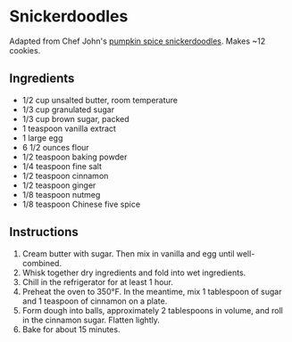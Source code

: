 # Snickerdoodles

Adapted from Chef John's [pumpkin spice snickerdoodles](http://foodwishes.blogspot.com/2016/10/pumpkin-spice-snickerdoodles-better.html). Makes ~12 cookies.

## Ingredients

- 1/2 cup unsalted butter, room temperature
- 1/3 cup granulated sugar
- 1/3 cup brown sugar, packed
- 1 teaspoon vanilla extract
- 1 large egg
- 6 1/2 ounces flour
- 1/2 teaspoon baking powder
- 1/4 teaspoon fine salt
- 1/2 teaspoon cinnamon
- 1/2 teaspoon ginger
- 1/8 teaspoon nutmeg
- 1/8 teaspoon Chinese five spice

## Instructions

1. Cream butter with sugar. Then mix in vanilla and egg until well-combined.
2. Whisk together dry ingredients and fold into wet ingredients.
3. Chill in the refrigerator for at least 1 hour.
4. Preheat the oven to 350&deg;F. In the meantime, mix 1 tablespoon of sugar and 1 teaspoon of cinnamon on a plate.
5. Form dough into balls, approximately 2 tablespoons in volume, and roll in the cinnamon sugar. Flatten lightly.
6. Bake for about 15 minutes.
